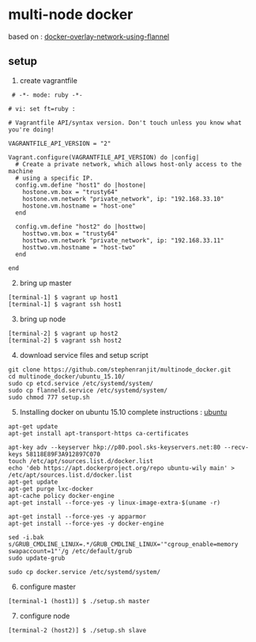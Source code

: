 # multi-node docker
based on : [docker-overlay-network-using-flannel]

## setup
1) create vagrantfile
```
 # -*- mode: ruby -*-

# vi: set ft=ruby :

# Vagrantfile API/syntax version. Don't touch unless you know what you're doing!

VAGRANTFILE_API_VERSION = "2"

Vagrant.configure(VAGRANTFILE_API_VERSION) do |config|
  # Create a private network, which allows host-only access to the machine
  # using a specific IP.
  config.vm.define "host1" do |hostone|
    hostone.vm.box = "trusty64"
    hostone.vm.network "private_network", ip: "192.168.33.10"
    hostone.vm.hostname = "host-one"
  end

  config.vm.define "host2" do |hosttwo|
    hosttwo.vm.box = "trusty64"
    hosttwo.vm.network "private_network", ip: "192.168.33.11"
    hosttwo.vm.hostname = "host-two"
  end

end
```

2) bring up master
```
[terminal-1] $ vagrant up host1
[terminal-1] $ vagrant ssh host1
```

3) bring up node
```
[terminal-2] $ vagrant up host2
[terminal-2] $ vagrant ssh host2
```

4) download service files and setup script
```
git clone https://github.com/stephenranjit/multinode_docker.git
cd multinode_docker/ubuntu_15.10/
sudo cp etcd.service /etc/systemd/system/
sudo cp flanneld.service /etc/systemd/system/
sudo chmod 777 setup.sh
```

5) Installing docker on ubuntu 15.10
complete instructions : [ubuntu]
```
apt-get update
apt-get install apt-transport-https ca-certificates

apt-key adv --keyserver hkp://p80.pool.sks-keyservers.net:80 --recv-keys 58118E89F3A912897C070
touch /etc/apt/sources.list.d/docker.list
echo 'deb https://apt.dockerproject.org/repo ubuntu-wily main' > /etc/apt/sources.list.d/docker.list
apt-get update
apt-get purge lxc-docker
apt-cache policy docker-engine
apt-get install --force-yes -y linux-image-extra-$(uname -r)

apt-get install --force-yes -y apparmor
apt-get install --force-yes -y docker-engine

sed -i.bak s/GRUB_CMDLINE_LINUX=.*/GRUB_CMDLINE_LINUX='"cgroup_enable=memory swapaccount=1"'/g /etc/default/grub
sudo update-grub

sudo cp docker.service /etc/systemd/system/
```

6) configure master
```
[terminal-1 (host1)] $ ./setup.sh master
```

7) configure node
```
[terminal-2 (host2)] $ ./setup.sh slave
```

[ubuntu]: https://docs.docker.com/engine/installation/linux/ubuntulinux/
[docker-overlay-network-using-flannel]: http://blog.shippable.com/docker-overlay-network-using-flannel
